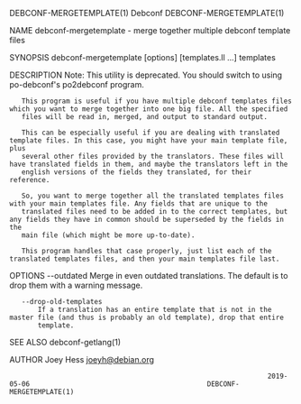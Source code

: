 DEBCONF-MERGETEMPLATE(1)                                              Debconf                                             DEBCONF-MERGETEMPLATE(1)

NAME
       debconf-mergetemplate - merge together multiple debconf template files

SYNOPSIS
        debconf-mergetemplate [options] [templates.ll ...] templates

DESCRIPTION
       Note: This utility is deprecated. You should switch to using po-debconf's po2debconf program.

       This program is useful if you have multiple debconf templates files which you want to merge together into one big file. All the specified
       files will be read in, merged, and output to standard output.

       This can be especially useful if you are dealing with translated template files. In this case, you might have your main template file, plus
       several other files provided by the translators. These files will have translated fields in them, and maybe the translators left in the
       english versions of the fields they translated, for their reference.

       So, you want to merge together all the translated templates files with your main templates file. Any fields that are unique to the
       translated files need to be added in to the correct templates, but any fields they have in common should be superseded by the fields in the
       main file (which might be more up-to-date).

       This program handles that case properly, just list each of the translated templates files, and then your main templates file last.

OPTIONS
       --outdated
           Merge in even outdated translations. The default is to drop them with a warning message.

       --drop-old-templates
           If a translation has an entire template that is not in the master file (and thus is probably an old template), drop that entire
           template.

SEE ALSO
       debconf-getlang(1)

AUTHOR
       Joey Hess <joeyh@debian.org>

                                                                    2019-05-06                                            DEBCONF-MERGETEMPLATE(1)
